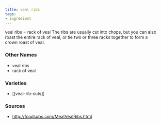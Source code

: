 ```yaml
---
title: veal ribs
tags:
- ingredient
---
```

veal ribs = rack of veal The ribs are usually cut into chops, but you can also roast the entire rack of veal, or tie two or three racks together to form a crown roast of veal.

### Other Names

* veal ribs
* rack of veal

### Varieties

* [[veal-rib-cuts]]

### Sources
* http://foodsubs.com/MeatVealRibs.html
